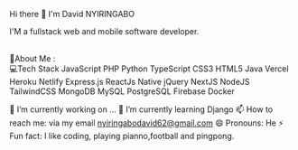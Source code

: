 Hi there 👋
I'm David NYIRINGABO

I'M a fullstack web and mobile software developer.

<br>💫About Me :</br>
💻Tech Stack
JavaScript PHP Python TypeScript CSS3 HTML5 Java Vercel Heroku Netlify Express.js ReactJs Native jQuery NextJS NodeJS TailwindCSS MongoDB MySQL PostgreSQL Firebase Docker

🔭 I’m currently working on ...
🌱 I’m currently learning Django
📫 How to reach me: via my email nyiringabodavid62@gmail.com
😄 Pronouns: He
⚡ Fun fact: I like coding, playing pianno,football and pingpong.

